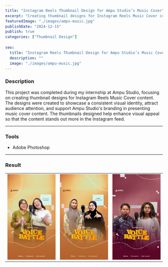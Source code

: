 ```yaml
---
title: "Instagram Reels Thumbnail Design for Ampu Studio’s Music Cover"
excerpt: "Creating thumbnail designs for Instagram Reels Music Cover content. The designs were created to..."
featuredImage: "./images/ampu-music.jpg"
publishDate: "2024-12-15"
publish: true
categories: ["Thumbnail Design"]

seo:
  title: "Instagram Reels Thumbnail Design for Ampu Studio’s Music Cover"
  description: ""
  image: "./images/ampu-music.jpg"
---
```


### Description
This project was completed during my internship at Ampu Studio, focusing on creating thumbnail designs for Instagram Reels Music Cover content. The designs were created to showcase a consistent visual identity, attract audience attention, and support Ampu Studio's branding in presenting music cover content. The thumbnails designed help enhance visual appeal so that the content stands out more in the Instagram feed.

---

### Tools
- Adobe Photoshop

---

### Result
<!-- ![Tinggal Wisuda Poster](./images/poster-lulus.jpg) -->
|          |          |          |
|----------|----------|----------|
| ![Reels1](./images/reels1.png) | ![Reels2](./images/reels2.png) | ![Reels2](./images/reels3.png) |